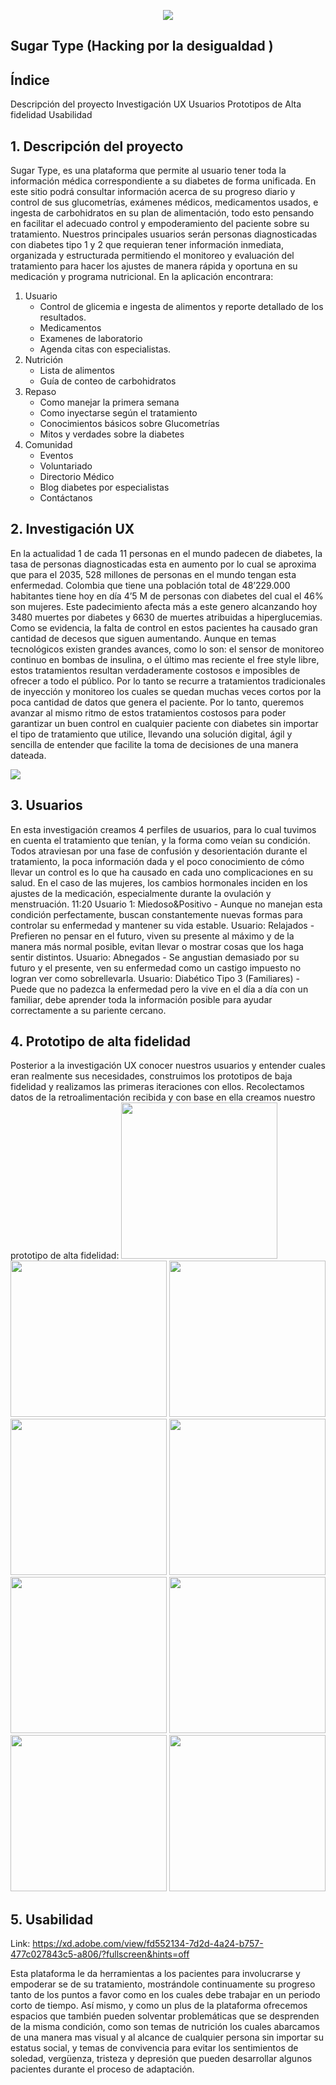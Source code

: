 <p align ="center"> <img src="https://github.com/ljohanaalvarez/SugarType/blob/master/src/imagenes/Portada_Mesa%20de%20trabajo%201.png"> </p>

## Sugar Type (Hacking por la desigualdad )
##  Índice
Descripción del proyecto
Investigación UX
Usuarios
Prototipos de Alta fidelidad
Usabilidad
## 1. Descripción del proyecto
Sugar Type, es una plataforma que permite al usuario tener toda la información médica correspondiente a su diabetes de forma unificada. En este sitio podrá consultar información acerca de su progreso diario y control de sus glucometrías, exámenes médicos, medicamentos usados, e ingesta de carbohidratos en su plan de alimentación, todo esto pensando en facilitar el adecuado control y empoderamiento del paciente sobre su tratamiento. 
Nuestros principales usuarios serán personas diagnosticadas con diabetes tipo 1 y 2 que requieran tener información inmediata, organizada y estructurada permitiendo el monitoreo y evaluación del tratamiento para hacer los ajustes de manera rápida y oportuna en su medicación y programa nutricional. En la aplicación encontrara:
1. Usuario
    *  Control de glicemia e ingesta de alimentos y     reporte detallado de los resultados. 
    *  Medicamentos 
    *   Examenes de laboratorio 
    *   Agenda citas con especialistas.
2. Nutrición 
    *   Lista de alimentos
    *   Guía de conteo de carbohidratos
3. Repaso
    *   Como manejar la primera semana
    *   Como inyectarse según el tratamiento
    *   Conocimientos básicos sobre Glucometrías 
    * Mitos y verdades sobre la diabetes
4. Comunidad
    * Eventos 
    * Voluntariado
    * Directorio Médico 
    * Blog diabetes por especialistas
    * Contáctanos 
## 2. Investigación UX

En la actualidad 1 de cada 11 personas en el mundo padecen de diabetes, la tasa de personas diagnosticadas esta en aumento por lo cual se aproxima que para el 2035, 528 millones de personas en el mundo tengan esta enfermedad. Colombia que tiene una población total de 48’229.000 habitantes tiene hoy en día 4’5 M de personas con diabetes del cual el 46% son mujeres. Este padecimiento afecta más a este genero alcanzando hoy 3480 muertes por diabetes y 6630 de muertes atribuidas a hiperglucemias. Como se evidencia, la falta de control en estos pacientes ha causado gran cantidad de decesos que siguen aumentando. 
Aunque en temas tecnológicos existen grandes avances, como lo son: el sensor de monitoreo continuo en bombas de insulina, o el último mas reciente el free style libre, estos tratamientos resultan verdaderamente costosos e imposibles de ofrecer a todo el público. Por lo tanto se recurre a tratamientos tradicionales de inyección y monitoreo los cuales se quedan muchas veces cortos por la poca cantidad de datos que genera el paciente. 
Por lo tanto, queremos avanzar al mismo ritmo de estos tratamientos costosos para poder garantizar un buen control en cualquier paciente con diabetes sin importar el tipo de tratamiento que utilice, llevando una solución digital, ágil y sencilla de entender que facilite la toma de decisiones de una manera dateada.

<img src="https://github.com/ljohanaalvarez/SugarType/blob/master/src/imagenes/contexto-06.png">

## 3. Usuarios
En esta investigación creamos 4 perfiles de usuarios, para lo cual tuvimos en cuenta el tratamiento que tenían, y la forma como veían su condición. Todos atraviesan por una fase de confusión y desorientación durante el tratamiento, la poca información dada y el poco conocimiento de cómo llevar un control es lo que ha causado en cada uno complicaciones en su salud. En el caso de las mujeres, los cambios hormonales inciden en los ajustes de la medicación, especialmente durante la ovulación y menstruación. 
11:20
Usuario 1: Miedoso&Positivo - Aunque no manejan esta condición perfectamente, buscan constantemente nuevas formas para controlar su enfermedad y mantener su vida estable.
Usuario: Relajados - Prefieren no pensar en el futuro, viven su presente al máximo y de la manera más normal posible, evitan llevar o mostrar cosas que los haga sentir distintos.
Usuario: Abnegados - Se angustian demasiado por su futuro y el presente, ven su enfermedad como un castigo impuesto no logran ver como sobrellevarla. 
Usuario: Diabético Tipo 3 (Familiares) - Puede que no padezca la enfermedad pero la vive en el día a día con un familiar, debe aprender toda la información posible para ayudar correctamente a su pariente cercano.
## 4. Prototipo de alta fidelidad 
Posterior a la investigación UX conocer nuestros usuarios y entender cuales eran realmente sus necesidades, construimos los prototipos de baja fidelidad y realizamos las primeras iteraciones con ellos. Recolectamos datos de la retroalimentación recibida y con base en ella creamos nuestro prototipo de alta fidelidad:
<img src="https://github.com/ljohanaalvarez/SugarType/blob/master/src/imagenes/iPhone%206%2C%207%2C%208%20Plus%20%E2%80%93%2013.png" width="250">
<img src="https://github.com/ljohanaalvarez/SugarType/blob/master/src/imagenes/iPhone%206%2C%207%2C%208%20Plus%20%E2%80%93%2018.png" width="250">
<img src="https://github.com/ljohanaalvarez/SugarType/blob/master/src/imagenes/iPhone%206%2C%207%2C%208%20Plus%20%E2%80%93%2019.png" width="250">
<img src="https://github.com/ljohanaalvarez/SugarType/blob/master/src/imagenes/iPhone%206%2C%207%2C%208%20Plus%20%E2%80%93%2020.png" width="250">
<img src="https://github.com/ljohanaalvarez/SugarType/blob/master/src/imagenes/iPhone%206%2C%207%2C%208%20Plus%20%E2%80%93%2021.png" width="250">
<img src="https://github.com/ljohanaalvarez/SugarType/blob/master/src/imagenes/iPhone%206%2C%207%2C%208%20Plus%20%E2%80%93%2022.png" width="250">
<img src="https://github.com/ljohanaalvarez/SugarType/blob/master/src/imagenes/iPhone%206%2C%207%2C%208%20Plus%20%E2%80%93%2023.png" width="250">
<img src="https://github.com/ljohanaalvarez/SugarType/blob/master/src/imagenes/iPhone%206%2C%207%2C%208%20Plus%20%E2%80%93%2024.png" width="250">
<img src="https://github.com/ljohanaalvarez/SugarType/blob/master/src/imagenes/iPhone%206%2C%207%2C%208%20Plus%20%E2%80%93%2025.png" width="250">

	
##  5. Usabilidad
Link:  https://xd.adobe.com/view/fd552134-7d2d-4a24-b757-477c027843c5-a806/?fullscreen&hints=off

Esta plataforma le da herramientas a los pacientes para involucrarse y empoderar se de su tratamiento, mostrándole continuamente su progreso tanto de los puntos a favor como en los cuales debe trabajar en un periodo corto de tiempo. 
Así mismo, y como un plus de la plataforma ofrecemos espacios que también pueden solventar problemáticas que se desprenden de la misma condición, como son temas de nutrición los cuales abarcamos de una manera mas visual y al alcance de cualquier persona sin importar su estatus social, y temas de convivencia para evitar los sentimientos de soledad, vergüenza, tristeza y depresión que pueden desarrollar algunos pacientes durante el proceso de adaptación.

